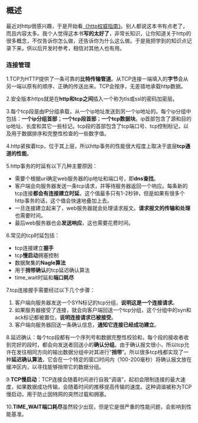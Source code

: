 ## 概述

最近对http很感兴趣，于是开始看[《http权威指南》](https://book.douban.com/subject/10746113/)。别人都说这本书有点老了，而且内容太多。我个人觉得这本书**写的太好了**，非常长知识，让你知道关于http的很多概念，不仅告诉你怎么做，还告诉你为什么这么做。于是我把学到的知识点记录下来，供以后开发时参考，相信对其他人也有用。

### 连接管理

1.TCP为HTTP提供了一条可靠的**比特传输管道**。从TCP连接一端填入的**字节**会从另一端以原有的顺序、正确的传送出来。TCP会按序，无差错地承载http数据。

2.安全版本https就是在**http和tcp之间**插入一个称为tls或ssl的密码加密层。

3.每个tcp段是由IP分组承载，从一个ip地址发送到另一个ip地址的。每个ip分组中包括：**一个ip分组首部**；**一个tcp段首部**；**一个tcp数据块**。ip首部包含了源和目的ip地址、长度和其它一些标记。tcp段的首部包含了tcp端口号、tcp控制标记，以及用于数据排序和完整性检查的一些数字值。

4.http紧挨着tcp，位于其上层，所以http事务的性能很大程度上取决于底层**tcp通道的性能**。

5.http事务的时延有以下几种主要原因：
- 需要个根据uri确定web服务器的ip地址和端口号，即**dns查找**。
- 客户端会向服务器发送一条tcp请求，并等待服务器返回一个响应。每条新的tcp连接**都会有连接建立时延**，这个值最多只有1-2秒钟，但是如果有很多个http事务的话，这个值会快速地叠加上去。
- 一旦连接建立起来了，web服务器就会处理请求报文。**请求报文的传输和处理**也需要时间。
- 最后web服务器也会**发送响应**，这也需要花费时间。

6.常见的tcp时延包括：
- tcp连接建立**握手**
- tcp**慢启动**拥塞控制
- 数据聚集的**Nagle算法**
- 用于**捎带确认**的tcp延迟确认算法
- time_wait时延和**端口耗尽**

7.tcp连接握手需要经过以下几个步骤：
1. 客户端向服务器发送一个SYN标记的tcp分组，**说明这是一个连接请求**。
2. 如果服务器接受了连接，就会向客户端回送一个tcp分组，这个分组中的syn和ack标记都被置位，**说明连接请求已被接受**。
3. 客户端向服务器回送一条确认信息，**通知它连接已经成功建立**。

8.延迟确认：每个tcp段都有一个序列号和数据完整性校验和，每个段的接收者收到完好的段时，都会向发送者回送小的**确认分组**。由于确认报文很小，所以tcp允许在发往相同方向的输出数据分组中对其进行“**捎带**”。所以很多tcp栈都实现了一种**延迟确认算法**，它会在一个特定的窗口时间内（100-200毫秒）将确认报文放在缓冲区内，以寻找能够捎带它的数据分组。

9.**TCP慢启动**：TCP连接会随着时间进行自我“调谐”，起初会限制连接的最大速度，如果数据成功传输，会随着时间的推移提高传输的速度。这种调谐被称为TCP慢启动，用于防止因特网的突然过载和拥塞。

10.**TIME_WAIT端口耗尽**虽然较少出现，但是它是很严重的性能问题，会影响到性能基准。









